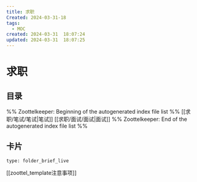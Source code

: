 ```yaml
---
title: 求职
Created: 2024-03-31-18
tags:
  - MOC
created: 2024-03-31  18:07:24
updated: 2024-03-31  18:07:25
---
```

# 求职

## 目录



%% Zoottelkeeper: Beginning of the autogenerated index file list  %%
 [[求职/笔试/笔试|笔试]]
 [[求职/面试/面试|面试]]
%% Zoottelkeeper: End of the autogenerated index file list  %%









## 卡片

```ccard
type: folder_brief_live
```




















[[zoottel_template注意事项]]